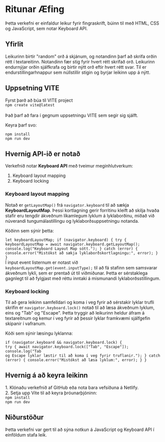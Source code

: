 <h1>Ritunar Æfing</h1>
Þetta verkefni er einfaldur leikur fyrir fingraskrift, búinn til með HTML, CSS og JavaScript, sem notar Keyboard API.

<h2>Yfirlit</h2>
Leikurinn birtir "random" orð á skjánum, og notandinn þarf að skrifa orðin rétt í textareitinn. Notandinn fær stig fyrir hvert rétt skrifað orð. Leikurinn endurnýjar orðin sjálfkrafa og birtir nýtt orð eftir hvert rétt svar. Til er endurstillingarhnappur sem núllstillir stigin og byrjar leikinn upp á nýtt.

<h2>Uppsetning VITE</h2>
Fyrst þarð að búa til VITE project <br>
<code>npm create vite@latest</code> <br>
<br>
Það þarf að fara í gegnum uppsetningu VITE sem segir sig sjálft.

Keyra þarf svo:

<code>npm install</code> <br>
<code>npm run dev</code>


<h2>Hvernig API-ið er notað</h2>
Verkefnið notar <b>Keyboard API</b> með tveimur meginhlutverkum:

1. Keyboard layout mapping
2. Keyboard locking
   
<h3>Keyboard layout mapping</h3>
Notað er <code>getLayoutMap()</code> frá <code>navigator.keyboard</code> til að sækja <b>KeyboardLayoutMap</b>. Þessi kortlagning gerir forritinu kleift að skilja hvaða stafir eru tengdir ákveðnum líkamlegum lyklum á lyklaborðinu, miðað við núverandi tungumálastillingu og lyklaborðsuppsetningu notanda.

Kóðinn sem sýnir þetta:<br> 

<code>let keyboardLayoutMap;
if (navigator.keyboard) {
  try {
    keyboardLayoutMap = await navigator.keyboard.getLayoutMap();
    console.log("Keyboard Layout Map sótt.");
  } catch (error) {
    console.error("Mistókst að sækja lyklaborðskortlagningu:", error);
  }
}</code> <br>
Í input event listernum er notast við <code>keyboardLayoutMap.get(event.inputType);</code> til að fá stafinn sem samsvarar ákveðnum lykli, sem er prentað út til viðmiðunar. Þetta er sérstaklega gagnlegt til að fylgjast með réttu inntaki á mismunandi lyklaborðsstillingum.

<h3>Keyboard locking</h3>
Til að gera leikinn samfelldari og koma í veg fyrir að sérstakir lyklar trufli skrifin er <code>navigator.keyboard.lock()</code> notað til að læsa ákveðnum lyklum, eins og "Tab" og "Escape". Þetta tryggir að leikurinn heldur áfram á textareitnum og kemur í veg fyrir að þessir lyklar framkvæmi sjálfgefin skipanir í vafranum.

Kóði sem sýnir læsingu lyklanna:

<code>if (navigator.keyboard && navigator.keyboard.lock) {
  try {
    await navigator.keyboard.lock(["Tab", "Escape"]);
    console.log("Tab og Escape lyklar læstir til að koma í veg fyrir truflanir.");
  } catch (error) {
    console.error("Mistókst að læsa lyklum:", error);
  }
}</code> <br>

<h2>Hvernig á að keyra leikinn</h2>
1. Klónaðu verkefnið af GitHub eða nota bara vefsíðuna á Netlify.<br>
2. Setja upp Vite til að keyra þróunarþjóninn:<br>
  <code>npm install</code><br>
  <code>npm run dev</code>


<h2>Niðurstöður</h2>
Þetta verkefni var gert til að sýna notkun á JavaScript og Keyboard API í einföldum stafa leik.
